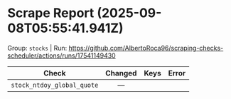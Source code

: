 # Scrape Report (2025-09-08T05:55:41.941Z)

Group: `stocks`  |  Run: https://github.com/AlbertoRoca96/scraping-checks-scheduler/actions/runs/17541149430

| Check | Changed | Keys | Error |
|---|:---:|:--|:--|
| `stock_ntdoy_global_quote` | — |  |  |
